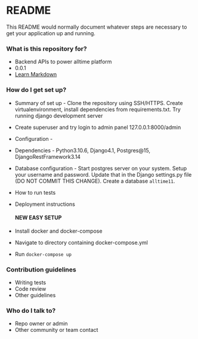 # README #

This README would normally document whatever steps are necessary to get your application up and running.

### What is this repository for? ###

* Backend APIs to power alltime platform
* 0.0.1
* [Learn Markdown](https://bitbucket.org/tutorials/markdowndemo)

### How do I get set up? ###

* Summary of set up - Clone the repository using SSH/HTTPS. Create virtualenvironment, install dependencies from requirements.txt. Try running django development server
* Create superuser and try login to admin panel 127.0.0.1:8000/admin
* Configuration - 
* Dependencies - Python3.10.6, Django4.1, Postgres@15, DjangoRestFramework3.14
* Database configuration - Start postgres server on your system. Setup your username and password. Update that in the Django settings.py file (DO NOT COMMIT THIS CHANGE). Create a database `alltime11`.
* How to run tests
* Deployment instructions

  #### NEW EASY SETUP
* Install docker and docker-compose
* Navigate to directory containing docker-compose.yml
* Run `docker-compose up`

### Contribution guidelines ###

* Writing tests
* Code review
* Other guidelines

### Who do I talk to? ###

* Repo owner or admin
* Other community or team contact

